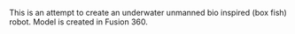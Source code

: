 
This is an attempt to create an underwater unmanned bio inspired (box fish) robot.
Model is created in Fusion 360.

